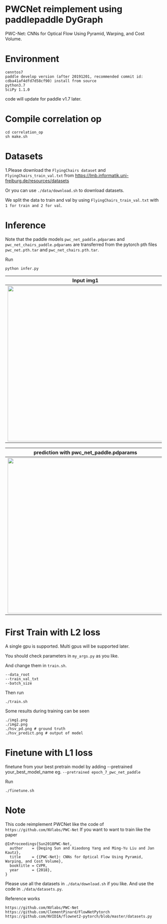 # PWCNet reimplement using paddlepaddle DyGraph
PWC-Net: CNNs for Optical Flow Using Pyramid, Warping, and Cost Volume.
# Environment 
```
cenntos7
paddle develop version (after 20191201, recommended commit id: cdba41af4dfd7d58cf90) install from source
python3.7
SciPy 1.1.0
```
code will update for paddle v1.7 later.
# Compile correlation op
```
cd correlation_op
sh make.sh
```
# Datasets
1.Please download the `FlyingChairs dataset` and `FlyingChairs_train_val.txt` from https://lmb.informatik.uni-freiburg.de/resources/datasets

Or you can use `./data/download.sh` to download datasets.

We split the data to train and val by using `FlyingChairs_train_val.txt` with `1 for train and 2 for val`.
# Inference
Note that the paddle models `pwc_net_paddle.pdparams` and `pwc_net_chairs_paddle.pdparams` are transferred from the pytorch pth files `pwc_net.pth.tar` and `pwc_net_chairs.pth.tar`.

Run
```
python infer.py
```

| Input img1 | Input img2 |
|-------|------------|
| <img src='data/frame_0010.png' width=500> | <img src='data/frame_0011.png' width=500> |

|prediction with pwc_net_paddle.pdparams| prediction with pwc_net_chairs_paddle.pdparams|
|-------------|-------------|
|<img src='tmp/hsv_pd.png' width=500> | <img src='tmp/hsv_pd_chairs.png' width=500> |

# First Train with L2 loss
A single gpu is supported. Multi gpus will be supported later.

You should check parameters in `my_args.py` as you like.

And change them in `train.sh`.
```
--data_root
--train_val_txt
--batch_size
```
Then run
```
./train.sh
```
Some results during training can be seen
```
./img1.png
./img2.png
./hsv_pd.png # ground truth
./hsv_predict.png # output of model
```

# Finetune with L1 loss
finetune from your best pretrain model by adding --pretrained your_best_model_name eg. `--pretrained epoch_7_pwc_net_paddle`

Run
```
./finetune.sh
```
# Note
This code reimplement PWCNet like the code of `https://github.com/NVlabs/PWC-Net`
If you want to want to train like the paper
```
@InProceedings{Sun2018PWC-Net,
  author    = {Deqing Sun and Xiaodong Yang and Ming-Yu Liu and Jan Kautz},
  title     = {{PWC-Net}: CNNs for Optical Flow Using Pyramid, Warping, and Cost Volume},
  booktitle = CVPR,
  year      = {2018},
}
```
Please use all the datasets in `./data/download.sh` if you like. And use the code in `./data/datasets.py`.

Reference works
```
https://github.com/NVlabs/PWC-Net
https://github.com/ClementPinard/FlowNetPytorch
https://github.com/NVIDIA/flownet2-pytorch/blob/master/datasets.py
```
